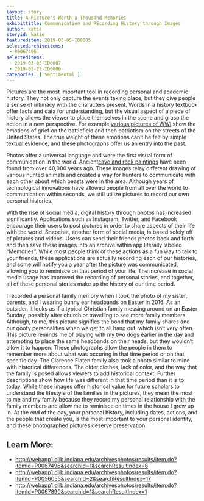 ```yaml
---
layout: story
title: A Picture's Worth a Thousand Memories 
exhibittitle: Communication and REcording History through Images
author: katie
storyid: katie
featureditem: 2019-03-05-ID0005
selectedarchiveitems:
 - P0067496
selecteditems:
 - 2019-03-05-ID0007
 - 2019-03-22-ID0006
categories: [ Sentimental ]
---
```


Pictures are the most important tool in recording personal and academic history. They not only capture the events taking place, but they give people a sense of intimacy with the characters present. Words in a history textbook offer facts and data for understanding, but the visual aspect of a piece of history allows the viewer to place themselves in the scene and grasp the action in a new perspective. For example,[various pictures of WWI](https://www.history.com/topics/world-war-i/world-war-i-history) show the emotions of grief on the battlefield and then patriotism on the streets of the United States. The true weight of these emotions can’t be felt by simple textual evidence, and these photographs offer us an entry into the past.

Photos offer a universal language and were the first visual form of communication in the world. Ancient[cave and rock paintings](https://www.historyofvisualcommunication.com/01-rocks-and-caves) have been found from over 40,000 years ago. These images relay different drawing of various hunted animals and  created a way for hunters to communicate with each other about which beasts were in the area. Although years of technological innovations have allowed people from all over the world to communication within seconds, we still utilize pictures to record our own personal histories. 

With the rise of social media, digital history through photos has increased significantly. Applications such as Instagram, Twitter, and Facebook encourage their users to post pictures in order to share aspects of their life with the world. Snapchat, another form of social media, is based solely off of pictures and videos. Users can send their friends photos back and forth and then save these images into an archive within app literally labeled “Memories”. While most people think of these actions as a fun way to talk to your friends, these applications are actually recording each of our histories, and some will notify you a year after the picture was communicated, allowing you to reminisce on that period of your life. The increase in social media usage has improved the recording of personal stories, and together, all of these personal stories make up the history of our time period. 

I recorded a personal family memory when I took the photo of my sister, parents, and I wearing bunny ear headbands on Easter in 2016. As an outsider, it looks as if a typical Christian family messing around on an Easter Sunday, possibly after church or travelling to see more family members. Although, to me, this picture signifies the bond that my family shares and our goofy personalities when we get to all hang out, which isn’t very often. This picture reminds me of playing with my two dogs earlier in the day and attempting to place the same headbands on their heads, but they wouldn’t allow it to happen. These photographs allow the people in them to remember more about what was occuring in that time period or on that specific day. The Clarence Flaten family also took a photo similar to mine with historical differences. The older clothes, lack of color, and the way that the family is posed allows viewers to add historical context. Further descriptions show how life was different in that time period than it is to today. While these images offer historical value for future scholars to understand the lifestyle of the families in the pictures, they mean the most to me and my family because they record my personal relationship with the family members and allow me to reminisce on times in the house I grew up in. At the end of the day, your personal history, including dates, actions, and the people that create you, is the most important to your personal identity, and these photographed pictures deserve preservation. 


## Learn More:

- http://webapp1.dlib.indiana.edu/archivesphotos/results/item.do?itemId=P0067496&searchId=1&searchResultIndex=8
- http://webapp1.dlib.indiana.edu/archivesphotos/results/item.do?itemId=P0056055&searchId=2&searchResultIndex=17
- http://webapp1.dlib.indiana.edu/archivesphotos/results/item.do?itemId=P0067890&searchId=1&searchResultIndex=1
